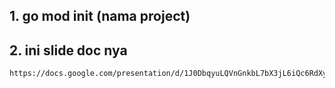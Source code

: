 
## 1. go mod init (nama project)

## 2. ini slide doc nya 
````
https://docs.google.com/presentation/d/1J0DbqyuLQVnGnkbL7bX3jL6iQc6RdXy8zQkfH8rbE0Q/edit#slide=id.p
````